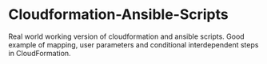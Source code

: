 # Cloudformation-Ansible-Scripts
Real world working version of cloudformation and ansible scripts. Good example of mapping, user parameters and conditional interdependent steps in CloudFormation. 
